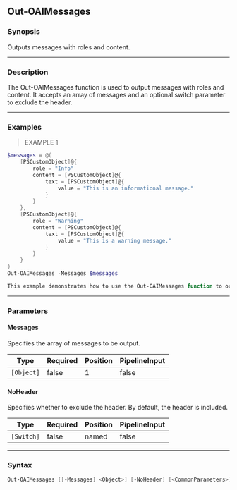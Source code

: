 Out-OAIMessages
---------------

### Synopsis
Outputs messages with roles and content.

---

### Description

The Out-OAIMessages function is used to output messages with roles and content. It accepts an array of messages and an optional switch parameter to exclude the header.

---

### Examples
> EXAMPLE 1

```PowerShell
$messages = @(
    [PSCustomObject]@{
        role = "Info"
        content = [PSCustomObject]@{
            text = [PSCustomObject]@{
                value = "This is an informational message."
            }
        }
    },
    [PSCustomObject]@{
        role = "Warning"
        content = [PSCustomObject]@{
            text = [PSCustomObject]@{
                value = "This is a warning message."
            }
        }
    }
)
Out-OAIMessages -Messages $messages

This example demonstrates how to use the Out-OAIMessages function to output messages.
```

---

### Parameters
#### **Messages**
Specifies the array of messages to be output.

|Type      |Required|Position|PipelineInput|
|----------|--------|--------|-------------|
|`[Object]`|false   |1       |false        |

#### **NoHeader**
Specifies whether to exclude the header. By default, the header is included.

|Type      |Required|Position|PipelineInput|
|----------|--------|--------|-------------|
|`[Switch]`|false   |named   |false        |

---

### Syntax
```PowerShell
Out-OAIMessages [[-Messages] <Object>] [-NoHeader] [<CommonParameters>]
```
